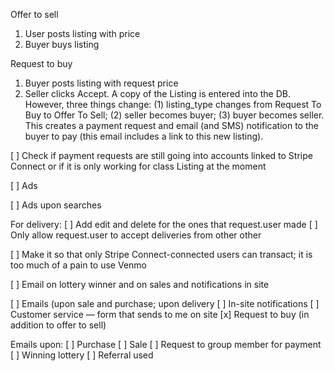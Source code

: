Offer to sell
1. User posts listing with price
2. Buyer buys listing

Request to buy
1. Buyer posts listing with request price
2. Seller clicks Accept. A copy of the Listing is entered into the DB. However, three things change: (1) listing_type changes from Request To Buy to Offer To Sell; (2) seller becomes buyer; (3) buyer becomes seller. This creates a payment request and email (and SMS) notification to the buyer to pay (this email includes a link to this new listing). 

[ ] Check if payment requests are still going into accounts linked to Stripe Connect or if it is only working for class Listing at the moment

[ ] Ads

[ ] Ads upon searches

For delivery:
[ ] Add edit and delete for the ones that request.user made
[ ] Only allow request.user to accept deliveries from other other 

[ ] Make it so that only Stripe Connect-connected users can transact; it is too much of a pain to use Venmo 

[ ] Email on lottery winner and on sales and notifications in site



[ ] Emails (upon sale and purchase; upon delivery
[ ] In-site notifications
[ ] Customer service — form that sends to me on site
[x] Request to buy (in addition to offer to sell)

Emails upon:
[ ] Purchase
[ ] Sale
[ ] Request to group member for payment
[ ] Winning lottery
[ ] Referral used



